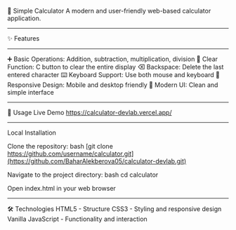 🧮 Simple Calculator
A modern and user-friendly web-based calculator application.

---

✨ Features

---

➕ Basic Operations: Addition, subtraction, multiplication, division
🧹 Clear Function: C button to clear the entire display
⌫ Backspace: Delete the last entered character
⌨️ Keyboard Support: Use both mouse and keyboard
📱 Responsive Design: Mobile and desktop friendly
🎨 Modern UI: Clean and simple interface

---

🚀 Usage
Live Demo
https://calculator-devlab.vercel.app/

---

Local Installation

Clone the repository:
bash 
[git clone https://github.com/username/calculator.git](https://github.com/BaharAlekberova05/calculator-devlab.git)

Navigate to the project directory:
bash
cd calculator

Open index.html in your web browser

---

🛠️ Technologies
HTML5 - Structure
CSS3 - Styling and responsive design
Vanilla JavaScript - Functionality and interaction
